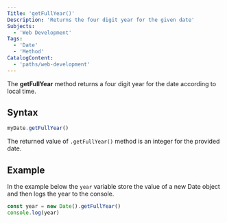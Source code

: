 ```yaml
---
Title: 'getFullYear()' 
Description: 'Returns the four digit year for the given date' 
Subjects: 
  - 'Web Development'
Tags: 
  - 'Date'
  - 'Method'
CatalogContent: 
  - 'paths/web-development'
---
```


The **getFullYear** method returns a four digit year for the date according to local time.

## Syntax

```js
myDate.getFullYear()
```

The returned value of `.getFullYear()` method is an integer for the provided date.

## Example

In the example below the `year` variable store the value of a new Date object and then logs the year to the console.

```js
const year = new Date().getFullYear()
console.log(year)
```

